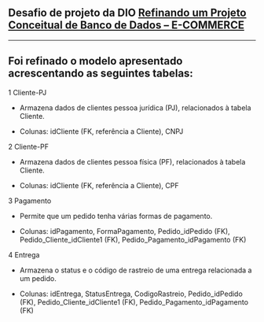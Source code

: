## Desafio de projeto da DIO [Refinando um Projeto Conceitual de Banco de Dados – E-COMMERCE](https://web.dio.me/lab/refinando-um-projeto-conceitual-de-banco-de-dados-e-commerce/learning/0491dff0-c197-421f-af79-daa4933dfa38?back=/track/coding-future-suzano-analise-dados)

---

## Foi refinado o modelo apresentado acrescentando as seguintes tabelas:
1 Cliente-PJ
* Armazena dados de clientes pessoa jurídica (PJ), relacionados à tabela Cliente.

* Colunas: idCliente (FK, referência a Cliente), CNPJ

2 Cliente-PF
* Armazena dados de clientes pessoa física (PF), relacionados à tabela Cliente.

* Colunas: idCliente (FK, referência a Cliente), CPF

3 Pagamento
* Permite que um pedido tenha várias formas de pagamento.

* Colunas: idPagamento, FormaPagamento, Pedido_idPedido (FK), Pedido_Cliente_idCliente1 (FK), Pedido_Pagamento_idPagamento (FK)

4 Entrega
*  Armazena o status e o código de rastreio de uma entrega relacionada a um pedido.

* Colunas: idEntrega, StatusEntrega, CodigoRastreio, Pedido_idPedido (FK), Pedido_Cliente_idCliente1 (FK), Pedido_Pagamento_idPagamento (FK)
  
